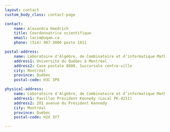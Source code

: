 ```yaml
---
layout: contact
custom_body_class: contact-page

contact:
    name: Alexandra Haedrich
    title: Coordonnatrice scientifique
    email: lacim@uqam.ca
    phone: (514) 987-3000 poste 1811

postal-address:
    name: Laboratoire d'Algèbre, de Combinatoire et d’informatique Mathématique (LACIM)
    address1: Université du Québec à Montréal
    address2: Case postale 8888, Succursale centre-ville
    city: Montréal
    province: Québec
    postal-code: H3C 3P8

physical-address:
    name: Laboratoire d'Algèbre, de Combinatoire et d’informatique Mathématique (LACIM)
    address1: Pavillon Président Kennedy (Local PK-4211)
    address2: 201 avenue du Président Kennedy
    city: Montréal
    province: Québec
    postal-code: H2X 3Y7

---
```

